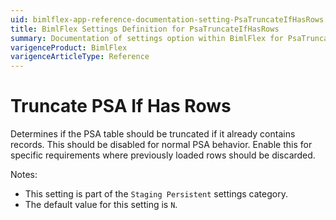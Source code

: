```yaml
---
uid: bimlflex-app-reference-documentation-setting-PsaTruncateIfHasRows
title: BimlFlex Settings Definition for PsaTruncateIfHasRows
summary: Documentation of settings option within BimlFlex for PsaTruncateIfHasRows
varigenceProduct: BimlFlex
varigenceArticleType: Reference
---
```


# Truncate PSA If Has Rows

Determines if the PSA table should be truncated if it already contains records. This should be disabled for normal PSA behavior. Enable this for specific requirements where previously loaded rows should be discarded.

Notes:

* This setting is part of the `Staging Persistent` settings category.
* The default value for this setting is `N`.
